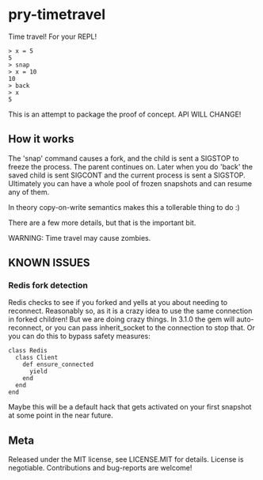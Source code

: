 # pry-timetravel

Time travel! For your REPL!

    > x = 5
    5
    > snap
    > x = 10
    10
    > back
    > x
    5

This is an attempt to package the proof of concept. API WILL CHANGE!

## How it works

The 'snap' command causes a fork, and the child is sent a SIGSTOP to freeze the
process. The parent continues on. Later when you do 'back' the saved child is
sent SIGCONT and the current process is sent a SIGSTOP. Ultimately you can have
a whole pool of frozen snapshots and can resume any of them.

In theory copy-on-write semantics makes this a tollerable thing to do :)

There are a few more details, but that is the important bit.

WARNING: Time travel may cause zombies.

## KNOWN ISSUES

### Redis fork detection

Redis checks to see if you forked and yells at you about needing to reconnect.
Reasonably so, as it is a crazy idea to use the same connection in forked
children! But we are doing crazy things. In 3.1.0 the gem will auto-reconnect,
or you can pass inherit_socket to the connection to stop that. Or you can do
this to bypass safety measures:

    class Redis
      class Client
        def ensure_connected
          yield
        end
      end
    end

Maybe this will be a default hack that gets activated on your first snapshot at
some point in the near future.

## Meta

Released under the MIT license, see LICENSE.MIT for details. License is
negotiable. Contributions and bug-reports are welcome!


